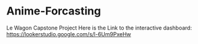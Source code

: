 # Anime-Forcasting
Le Wagon Capstone Project
Here is the Link to the interactive dashboard: https://lookerstudio.google.com/s/l-6Um9PxeHw
